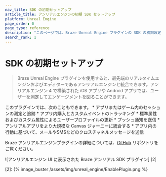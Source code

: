 ```yaml
---
nav_title: SDK の初期セットアップ
article_title: アンリアルエンジンの初期 SDK セットアップ
platform: Unreal Engine
page_order: 0
page_type: reference
description: "このページでは、Braze Unreal Engine プラグインの SDK の初期設定手順に関するリソースを提供します。"
search_rank: 1
---
```


# SDK の初期セットアップ

> Braze Unreal Engine プラグインを使用すると、最先端のリアルタイムエンジンおよびエディターであるアンリアルエンジンと統合できます。アンリアルエンジン 4 で構築された iOS アプリや Android アプリでは、ユーザーを測定してエンゲージメントを図ることができます。 

このプラグインでは、次のこともできます。
\* アプリまたはゲーム内のセッションの測定と追跡
\* アプリ内購入とカスタムイベントのトラッキング
\* 標準属性およびカスタム属性によるユーザープロファイルの更新
\* プッシュ通知を送信
\* アンリアルアプリをより大規模な Canvas ジャーニーに統合する
\* アプリ内の行動に基づいて、メールやSMSなどのクロスチャネルメッセージを送信

Braze アンリアルエンジンプラグインの詳細については、[GitHub][1] リポジトリをご覧ください。

![アンリアルエンジン UI に表示された Braze アンリアル SDK プラグイン] [2]

[1]: https://github.com/braze-inc/braze-unreal-sdk
[2]: {% image_buster /assets/img/unreal_engine/EnablePlugin.png %}
